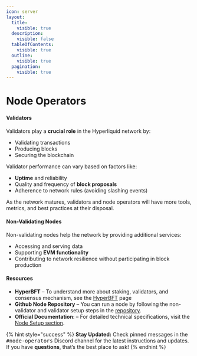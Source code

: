 ```yaml
---
icon: server
layout:
  title:
    visible: true
  description:
    visible: false
  tableOfContents:
    visible: true
  outline:
    visible: true
  pagination:
    visible: true
---
```


# Node Operators

#### Validators

Validators play a **crucial role** in the Hyperliquid network by:

* Validating transactions
* Producing blocks
* Securing the blockchain

Validator performance can vary based on factors like:

* **Uptime** and reliability
* Quality and frequency of **block proposals**
* Adherence to network rules (avoiding slashing events)

As the network matures, validators and node operators will have more tools, metrics, and best practices at their disposal.

#### Non-Validating Nodes

Non-validating nodes help the network by providing additional services:

* Accessing and serving data
* Supporting **EVM functionality**
* Contributing to network resilience without participating in block production

#### Resources

* **HyperBFT** – To understand more about staking, validators, and consensus mechanism, see the [HyperBFT](../../architecture/hyperbft/) page
* **Github Node Repository** – You can run a node by following the non-validator and validator setup steps in the [repository](https://github.com/hyperliquid-dex/node).
* **Official Documentation**: – For detailed technical specifications, visit the [Node Setup section](https://hyperliquid.gitbook.io/hyperliquid-docs/for-developers/nodes).

{% hint style="success" %}
**Stay Updated:** Check pinned messages in the <kbd>#node-operators</kbd> Discord channel for the latest instructions and updates. If you have **questions**, that’s the best place to ask!
{% endhint %}
